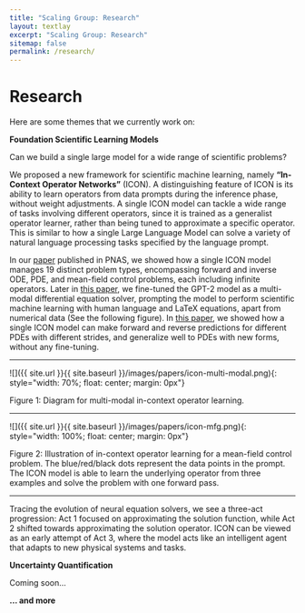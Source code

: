 ```yaml
---
title: "Scaling Group: Research"
layout: textlay
excerpt: "Scaling Group: Research"
sitemap: false
permalink: /research/
---
```


# Research


Here are some themes that we currently work on:

**Foundation Scientific Learning Models** 

Can we build a single large model for a wide range of scientific problems?

We proposed a new framework for scientific machine learning, namely **“In-Context Operator Networks”** (ICON). A distinguishing feature of ICON is its ability to learn operators from data prompts during the inference phase, without weight adjustments. A single ICON model can tackle a wide range of tasks involving different operators, since it is trained as a generalist operator learner, rather than being tuned to approximate a specific operator. This is similar to how a single Large Language Model can solve a variety of natural language processing tasks specified by the language prompt.

In our [paper](https://www.pnas.org/doi/10.1073/pnas.2310142120) published in PNAS, we showed how a single ICON model manages 19 distinct problem types, encompassing forward and inverse ODE, PDE, and mean-field control problems, each including infinite operators. Later in [this paper](https://arxiv.org/pdf/2308.05061.pdf), we fine-tuned the GPT-2 model as a multi-modal differential equation solver, prompting the model to perform scientific machine learning with human language and LaTeX equations, apart from numerical data (See the following figure). In [this paper](https://www.sciencedirect.com/science/article/pii/S0021999124006272), we showed how a single ICON model can make forward and reverse predictions for different PDEs with different strides, and generalize well to PDEs with new forms, without any fine-tuning.

---
![]({{ site.url }}{{ site.baseurl }}/images/papers/icon-multi-modal.png){: style="width: 70%; float: center; margin: 0px"}

Figure 1: Diagram for multi-modal in-context operator learning.

---
![]({{ site.url }}{{ site.baseurl }}/images/papers/icon-mfg.png){: style="width: 100%; float: center; margin: 0px"}

Figure 2: Illustration of in-context operator learning for a mean-field control problem. The blue/red/black dots represent the data points in the prompt. The ICON model is able to learn the underlying operator from three examples and solve the problem with one forward pass.

---

Tracing the evolution of neural equation solvers, we see a three-act progression: Act 1 focused on approximating the solution function, while Act 2 shifted towards approximating the solution operator. ICON can be viewed as an early attempt of Act 3, where the model acts like an intelligent agent that adapts to new physical systems and tasks.

**Uncertainty Quantification**

Coming soon...


**... and more** 
